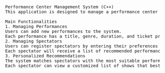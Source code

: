 <pre>
Performance Center Management System (C++)
This application is designed to manage a performance center that hosts circus, opera, and theater shows. Using Object-Oriented Programming (OOP) in C++, the system allows users to add performances, register spectators, and provide personalized recommendations based on their preferences and requirements.

Main Functionalities
1. Managing Performances
Users can add new performances to the system.
Each performance has a title, genre, duration, and ticket price.
2. Managing Spectators
Users can register spectators by entering their preferences (e.g., preferred genres, ticket budget, seating preferences).
Each spectator will receive a list of recommended performances based on their preferences.
3. Personalized Recommendations
The system matches spectators with the most suitable performances, taking into account their preferences and constraints (budget, genre, etc.).
Each spectator can view a customized list of shows that best fit their profile.
</pre>

